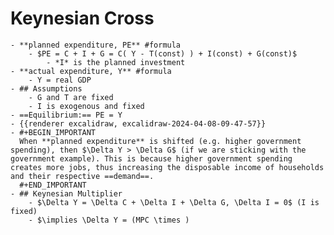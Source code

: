 # Keynesian Cross
	- **planned expenditure, PE** #formula
		- $PE = C + I + G = C( Y - T(const) ) + I(const) + G(const)$
			- *I* is the planned investment
	- **actual expenditure, Y** #formula
		- Y = real GDP
	- ## Assumptions
		- G and T are fixed
		- I is exogenous and fixed
	- ==Equilibrium:== PE = Y
	- {{renderer excalidraw, excalidraw-2024-04-08-09-47-57}}
	- #+BEGIN_IMPORTANT
	  When **planned expenditure** is shifted (e.g. higher government spending), then $\Delta Y > \Delta G$ (if we are sticking with the government example). This is because higher government spending creates more jobs, thus increasing the disposable income of households and their respective ==demand==.
	  #+END_IMPORTANT
	- ## Keynesian Multiplier
		- $\Delta Y = \Delta C + \Delta I + \Delta G, \Delta I = 0$ (I is fixed)
		- $\implies \Delta Y = (MPC \times )